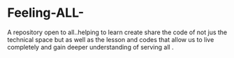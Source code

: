 # Feeling-ALL-
A repository open to all..helping to learn create share the code of not jus the technical space but as well as the lesson and codes that allow us to live completely and gain deeper understanding of serving all . 
